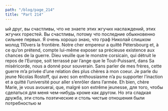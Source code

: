 ```yaml
---
path: "/blog/page_214"
title: "Part 214"
---
```


ый друг, вы счастливы, что не знаете этих жгучих наслаждений, этих жгучих горестей. Вы счастливы, потому что последние обыкновенно сильнее первых. Я очень хорошо знаю, что граф Николай слишком молод
110vers la frontière. Notre cher empereur a quitté Pétersbourg et, à ce qu’on prétend, compte lui-même exposer sa précieuse existence aux chances de la guerre. Dieu veuille que le monstre corsicain, qui détruit le repos de l’Europe, soit terrassé par l’ange que le Tout-Puissant, dans Sa miséricorde, nous a donné pour souverain. Sans parler de mes frères, cette guerre m’a privée d’une relation des plus chères à mon coeur. Je parle du jeune Nicolas Rostoff, qui avec son enthousiasme n’a pu supporter l’inaction et a quitté l’université pour aller s’enrôler dans l’armée. Eh bien, chère Marie, je vous avouerai, que, malgré son extrême jeunesse, для того, чтобы сделаться для меня чем-нибудь кроме как другом. Но эта сладкая дружба, эти столь поэтические и столь чистые отношения были потребностью м
